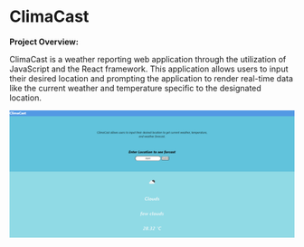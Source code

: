 # ClimaCast

<b>Project Overview:</b>
<p>
ClimaCast is a weather reporting web application through the utilization of JavaScript and the React framework. This application allows users to input their desired location and prompting the application to render real-time data like the current weather and temperature specific to the designated location.
</p>

![](public/githubpicture.png)
